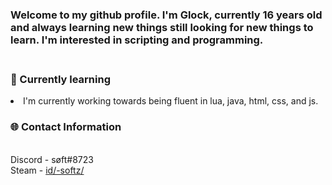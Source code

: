 <h3>Welcome to my github profile. I'm Glock, currently 16 years old and always learning new things still looking for new things to learn. I'm interested in scripting and programming.</h3>

<h3><br>🧠 Currently learning</br></h3>
<li>I'm currently working towards being fluent in lua, java, html, css, and js.</li>

<h3>🌐 Contact Information</h3>
 <br>Discord - søft#8723</br>
 Steam - <a href="https://steamcommunity.com/id/-softz/" rel="nofollow">id/-softz/</a>
 
